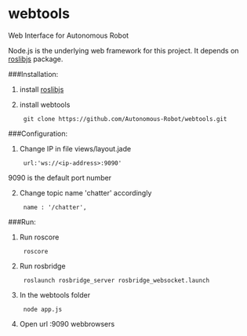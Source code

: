 webtools
========

Web Interface for Autonomous Robot

Node.js is the underlying web framework for this project. It depends on [roslibjs](https://github.com/RobotWebTools/roslibjs) package.


###Installation:

1. install [roslibjs](https://github.com/RobotWebTools/roslibjs/blob/devel/utils/README.md)
    
2. install webtools

        git clone https://github.com/Autonomous-Robot/webtools.git
      
###Configuration:

1. Change IP in file views/layout.jade

        url:'ws://<ip-address>:9090'
9090 is the default port number

2. Change topic name 'chatter' accordingly

        name : '/chatter',
        
###Run:

1. Run roscore
    
        roscore

2. Run rosbridge

        roslaunch rosbridge_server rosbridge_websocket.launch
        
3. In the webtools folder
    
        node app.js

4. Open url <ip-address>:9090 webbrowsers
